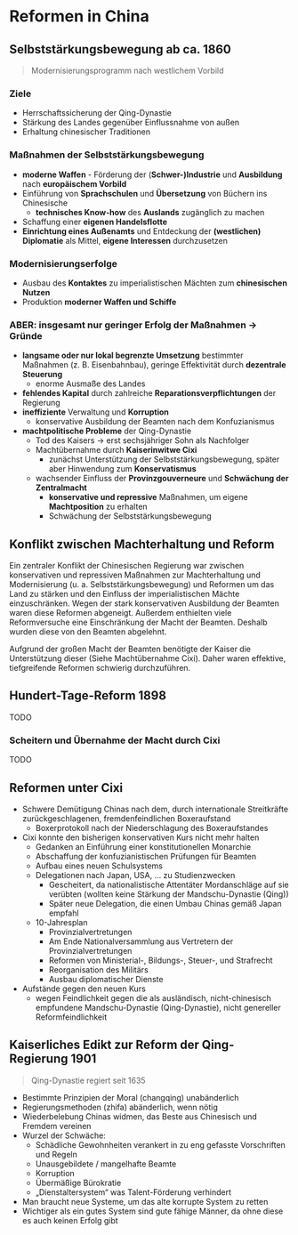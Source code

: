 # Reformen in China

## Selbststärkungsbewegung ab ca. 1860

> Modernisierungsprogramm nach westlichem Vorbild

### Ziele

- Herrschaftssicherung der Qing-Dynastie
- Stärkung des Landes gegenüber Einflussnahme von außen
- Erhaltung chinesischer Traditionen

### Maßnahmen der Selbststärkungsbewegung

- **moderne Waffen** - Förderung der (**Schwer-)Industrie** und **Ausbildung** nach **europäischem Vorbild**
- Einführung von **Sprachschulen** und **Übersetzung** von Büchern ins Chinesische
  - **technisches Know-how** des **Auslands** zugänglich zu machen
- Schaffung einer **eigenen Handelsflotte**
- **Einrichtung eines Außenamts** und Entdeckung der **(westlichen) Diplomatie** als Mittel, **eigene Interessen** durchzusetzen

### Modernisierungserfolge

- Ausbau des **Kontaktes** zu imperialistischen Mächten zum **chinesischen Nutzen**
- Produktion **moderner Waffen und Schiffe**

### ABER: insgesamt nur geringer Erfolg der Maßnahmen → Gründe

- **langsame oder nur lokal begrenzte Umsetzung** bestimmter Maßnahmen (z. B. Eisenbahnbau), geringe Effektivität durch **dezentrale Steuerung**
  - enorme Ausmaße des Landes
- **fehlendes Kapital** durch zahlreiche **Reparationsverpflichtungen** der Regierung
- **ineffiziente** Verwaltung und **Korruption**
  - konservative Ausbildung der Beamten nach dem Konfuzianismus
- **machtpolitische Probleme** der Qing-Dynastie
  - Tod des Kaisers -> erst sechsjähriger Sohn als Nachfolger
  - Machtübernahme durch **Kaiserinwitwe Cixi**
    - zunächst Unterstützung der Selbststärkungsbewegung, später aber Hinwendung zum **Konservatismus**
  - wachsender Einfluss der **Provinzgouverneure** und **Schwächung der Zentralmacht**
    - **konservative und repressive** Maßnahmen, um eigene **Machtposition** zu erhalten
    - Schwächung der Selbststärkungsbewegung

## Konflikt zwischen Machterhaltung und Reform

Ein zentraler Konflikt der Chinesischen Regierung war zwischen konservativen und repressiven Maßnahmen zur Machterhaltung und Modernisierung (u. a. Selbststärkungsbewegung) und Reformen um das Land zu stärken und den Einfluss der imperialistischen Mächte einzuschränken. Wegen der stark konservativen Ausbildung der Beamten waren diese Reformen abgeneigt. Außerdem enthielten viele Reformversuche eine Einschränkung der Macht der Beamten. Deshalb wurden diese von den Beamten abgelehnt.

Aufgrund der großen Macht der Beamten benötigte der Kaiser die Unterstützung dieser (Siehe Machtübernahme Cixi). Daher waren effektive, tiefgreifende Reformen schwierig durchzuführen.

## Hundert-Tage-Reform 1898

TODO

### Scheitern und Übernahme der Macht durch Cixi

TODO

## Reformen unter Cixi

- Schwere Demütigung Chinas nach dem, durch internationale Streitkräfte zurückgeschlagenen, fremdenfeindlichen Boxeraufstand
  - Boxerprotokoll nach der Niederschlagung des Boxeraufstandes
- Cixi konnte den bisherigen konservativen Kurs nicht mehr halten
  - Gedanken an Einführung einer konstitutionellen Monarchie
  - Abschaffung der konfuzianistischen Prüfungen für Beamten
  - Aufbau eines neuen Schulsystems
  - Delegationen nach Japan, USA, … zu Studienzwecken
    - Gescheitert, da nationalistische Attentäter Mordanschläge auf sie verübten (wollten keine Stärkung der Mandschu-Dynastie (Qing))
    - Später neue Delegation, die einen Umbau Chinas gemäß Japan empfahl
  - 10-Jahresplan
    - Provinzialvertretungen
    - Am Ende Nationalversammlung aus Vertretern der Provinzialvertretungen
    - Reformen von Ministerial-, Bildungs-, Steuer-, und Strafrecht
    - Reorganisation des Militärs
    - Ausbau diplomatischer Dienste
- Aufstände gegen den neuen Kurs
  - wegen Feindlichkeit gegen die als ausländisch, nicht-chinesisch empfundene Mandschu-Dynastie (Qing-Dynastie), nicht genereller Reformfeindlichkeit

## Kaiserliches Edikt zur Reform der Qing-Regierung 1901

> Qing-Dynastie regiert seit 1635

- Bestimmte Prinzipien der Moral (changqing) unabänderlich
- Regierungsmethoden (zhifa) abänderlich, wenn nötig
- Wiederbelebung Chinas widmen, das Beste aus Chinesisch und Fremdem vereinen
- Wurzel der Schwäche:
  - Schädliche Gewohnheiten verankert in zu eng gefasste Vorschriften und Regeln
  - Unausgebildete / mangelhafte Beamte
  - Korruption
  - Übermäßige Bürokratie
  - „Dienstaltersystem“ was Talent-Förderung verhindert
- Man braucht neue Systeme, um das alte korrupte System zu retten
- Wichtiger als ein gutes System sind gute fähige Männer, da ohne diese es auch keinen Erfolg gibt
